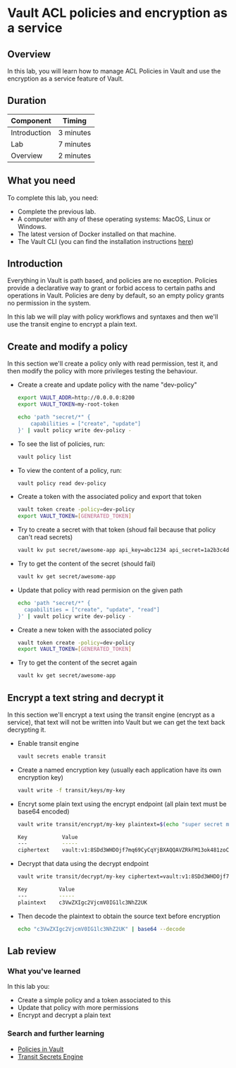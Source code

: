 # Vault ACL policies and encryption as a service

## Overview

In this lab, you will learn how to manage ACL Policies in Vault and use the encryption as a service feature of Vault.

## Duration

|Component       |Timing            |
|----------------|------------------|
|Introduction    |3 minutes         |
|Lab             |7 minutes         |
|Overview        |2 minutes         |

## What you need

To complete this lab, you need:

- Complete the previous lab.
- A computer with any of these operating systems: MacOS, Linux or Windows.
- The latest version of Docker installed on that machine.
- The Vault CLI (you can find the installation instructions [here](https://www.vaultproject.io/docs/install/))

## Introduction

Everything in Vault is path based, and policies are no exception. Policies provide a declarative way to grant or forbid access to certain paths and operations in Vault. Policies are deny by default, so an empty policy grants no permission in the system.

In this lab we will play with policy workflows and syntaxes and then we'll use the transit engine to encrypt a plain text.

## Create and modify a policy

In this section we'll create a policy only with read permission, test it, and then modify the policy with more privileges testing the behaviour.

- Create a create and update policy with the name "dev-policy"

  ```bash
  export VAULT_ADDR=http://0.0.0.0:8200
  export VAULT_TOKEN=my-root-token

  echo 'path "secret/*" {
      capabilities = ["create", "update"]
  }' | vault policy write dev-policy -
  ```

- To see the list of policies, run:

  ```bash
  vault policy list
  ```

- To view the content of a policy, run:

  ```bash
  vault policy read dev-policy
  ```

- Create a token with the associated policy and export that token

  ```bash
  vault token create -policy=dev-policy
  export VAULT_TOKEN=[GENERATED_TOKEN]
  ```

- Try to create a secret with that token (shoud fail because that policy can't read secrets)

  ```bash
  vault kv put secret/awesome-app api_key=abc1234 api_secret=1a2b3c4d
  ```

- Try to get the content of the secret (should fail)

  ```bash
  vault kv get secret/awesome-app
  ```

- Update that policy with read permision on the given path

  ```bash
  echo 'path "secret/*" {
    capabilities = ["create", "update", "read"]
  }' | vault policy write dev-policy -
  ```

- Create a new token with the associated policy

  ```bash
  vault token create -policy=dev-policy
  export VAULT_TOKEN=[GENERATED_TOKEN]
  ```

- Try to get the content of the secret again

  ```bash
  vault kv get secret/awesome-app
  ```

## Encrypt a text string and decrypt it

In this section we'll encrypt a text using the transit engine (encrypt as a service), that text will not be written into Vault but we can get the text back decrypting it.

- Enable transit engine

  ```bash
  vault secrets enable transit
  ```

- Create a named encryption key (usually each application have its own encryption key)

  ```bash
  vault write -f transit/keys/my-key
  ```

- Encryt some plain text using the encrypt endpoint (all plain text must be base64 encoded)

  ```bash
  vault write transit/encrypt/my-key plaintext=$(echo "super secret message" | base64)

  Key           Value
  ---           -----
  ciphertext    vault:v1:8SDd3WHDOjf7mq69CyCqYjBXAQQAVZRkFM13ok481zoCmHnSeDX9vyf7w==
  ```

- Decrypt that data using the decrypt endpoint

  ```bash
  vault write transit/decrypt/my-key ciphertext=vault:v1:8SDd3WHDOjf7mq69CyCqYBXAiQQAVZRkFM13ok481zoCmHnSeDX9vyf7w==

  Key          Value
  ---          -----
  plaintext    c3VwZXIgc2VjcmV0IG1lc3NhZ2UK
  ```

- Then decode the plaintext to obtain the source text before encryption

  ```bash
  echo "c3VwZXIgc2VjcmV0IG1lc3NhZ2UK" | base64 --decode
  ```

## Lab review

### What you've learned

In this lab you:

- Create a simple policy and a token associated to this
- Update that policy with more permissions
- Encrypt and decrypt a plain text

### Search and further learning

- [Policies in Vault](https://www.hashicorp.com/resources/policies-vault)
- [Transit Secrets Engine](https://www.vaultproject.io/docs/secrets/transit/index.html)
